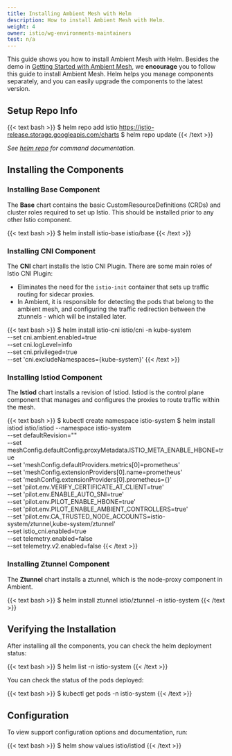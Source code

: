 ```yaml
---
title: Installing Ambient Mesh with Helm
description: How to install Ambient Mesh with Helm.
weight: 4
owner: istio/wg-environments-maintainers
test: n/a
---
```


This guide shows you how to install Ambient Mesh with Helm.
Besides the demo in [Getting Started with Ambient Mesh](/docs/ops/ambient/getting-started/),
we **encourage** you to follow this guide to install Ambient Mesh.
Helm helps you manage components separately, and you can easily upgrade the components to the latest version.

## Setup Repo Info

{{< text bash >}}
$ helm repo add istio https://istio-release.storage.googleapis.com/charts
$ helm repo update
{{< /text >}}

*See [helm repo](https://helm.sh/docs/helm/helm_repo/) for command documentation.*

## Installing the Components

### Installing Base Component

The **Base** chart contains the basic CustomResourceDefinitions (CRDs) and cluster roles required to set up Istio.
This should be installed prior to any other Istio component.

{{< text bash >}}
$ helm install istio-base istio/base
{{< /text >}}

### Installing CNI Component

The **CNI** chart installs the Istio CNI Plugin. There are some main roles of Istio CNI Plugin:

- Eliminates the need for the `istio-init` container that sets up traffic routing for sidecar proxies.
- In Ambient, it is responsible for detecting the pods that belong to the ambient mesh, and configuring 
  the traffic redirection between the ztunnels - which will be installed later.

{{< text bash >}}
$ helm install istio-cni istio/cni -n kube-system \
    --set cni.ambient.enabled=true \
    --set cni.logLevel=info \
    --set cni.privileged=true \
    --set 'cni.excludeNamespaces={kube-system}'
{{< /text >}}

### Installing Istiod Component

The **Istiod** chart installs a revision of Istiod. Istiod is the control plane component that manages and configures the proxies to route traffic within the mesh.

{{< text bash >}}
$ kubectl create namespace istio-system
$ helm install istiod istio/istiod --namespace istio-system \
    --set defaultRevision="" \
    --set meshConfig.defaultConfig.proxyMetadata.ISTIO_META_ENABLE_HBONE=true \
    --set 'meshConfig.defaultProviders.metrics[0]=prometheus' \
    --set 'meshConfig.extensionProviders[0].name=prometheus' \
    --set 'meshConfig.extensionProviders[0].prometheus={}' \
    --set 'pilot.env.VERIFY_CERTIFICATE_AT_CLIENT=true' \
    --set 'pilot.env.ENABLE_AUTO_SNI=true' \
    --set 'pilot.env.PILOT_ENABLE_HBONE=true' \
    --set 'pilot.env.PILOT_ENABLE_AMBIENT_CONTROLLERS=true' \
    --set 'pilot.env.CA_TRUSTED_NODE_ACCOUNTS=istio-system/ztunnel\,kube-system/ztunnel' \
    --set istio_cni.enabled=true \
    --set telemetry.enabled=false \
    --set telemetry.v2.enabled=false
{{< /text >}}

### Installing Ztunnel Component

The **Ztunnel** chart installs a ztunnel, which is the node-proxy component in Ambient.

{{< text bash >}}
$ helm install ztunnel istio/ztunnel -n istio-system
{{< /text >}}

## Verifying the Installation

After installing all the components, you can check the helm deployment status:

{{< text bash >}}
$ helm list -n istio-system
{{< /text >}}

You can check the status of the pods deployed:

{{< text bash >}}
$ kubectl get pods -n istio-system
{{< /text >}}

## Configuration

To view support configuration options and documentation, run:

{{< text bash >}}
$ helm show values istio/istiod
{{< /text >}}
